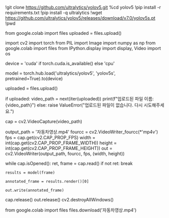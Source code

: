 !git clone https://github.com/ultralytics/yolov5.git
%cd yolov5
!pip install -r requirements.txt
!pip install -q ultralytics
!wget https://github.com/ultralytics/yolov5/releases/download/v7.0/yolov5s.pt
!pwd

from google.colab import files
uploaded = files.upload()

import cv2
import torch
from PIL import Image
import numpy as np
from google.colab import files
from IPython.display import display, Video
import os

device = 'cuda' if torch.cuda.is_available() else 'cpu'

model = torch.hub.load('ultralytics/yolov5', 'yolov5s', pretrained=True).to(device)

uploaded = files.upload()

if uploaded:
    video_path = next(iter(uploaded))
    print(f"업로드된 파일 이름: {video_path}")
else:
    raise ValueError("업로드된 파일이 없습니다. 다시 시도해주세요.")

cap = cv2.VideoCapture(video_path)

output_path = '자동차영상.mp4'
fourcc = cv2.VideoWriter_fourcc(*'mp4v')
fps = cap.get(cv2.CAP_PROP_FPS)
width  = int(cap.get(cv2.CAP_PROP_FRAME_WIDTH))
height = int(cap.get(cv2.CAP_PROP_FRAME_HEIGHT))
out = cv2.VideoWriter(output_path, fourcc, fps, (width, height))

while cap.isOpened():
    ret, frame = cap.read()
    if not ret:
        break

    results = model(frame)

    annotated_frame = results.render()[0]

    out.write(annotated_frame)

cap.release()
out.release()
cv2.destroyAllWindows()

from google.colab import files
files.download('자동차영상.mp4')
